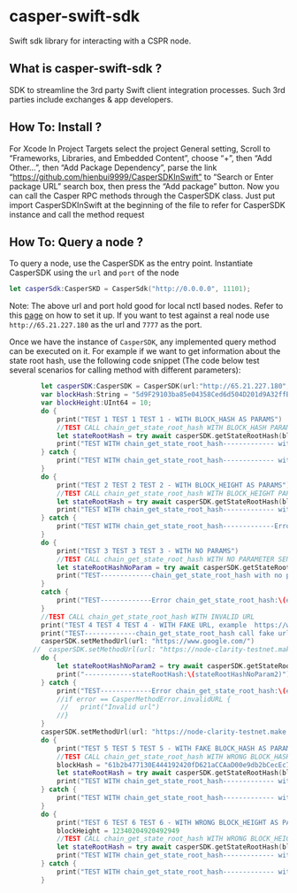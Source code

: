 
# casper-swift-sdk

Swift sdk library for interacting with a CSPR node.

## What is casper-swift-sdk ?

SDK  to streamline the 3rd party Swift client integration processes. Such 3rd parties include exchanges & app developers. 

## How To: Install ?
For Xcode
In Project Targets select the project General setting, Scroll to “Frameworks, Libraries, and Embedded Content”, choose “+”, then “Add Other…”, then “Add Package Dependency”, parse the link “https://github.com/hienbui9999/CasperSDKInSwift” to “Search or Enter package URL” search box, then press the “Add package” button.
Now you can call the Casper RPC methods through the CasperSDK class.
Just put 
import CasperSDKInSwift
at the beginning of the file to refer for CasperSDK instance and call the method request

## How To: Query a node ?

To query a node, use the CasperSDK as the entry point. Instantiate CasperSDK using the `url` and `port` of the node

```swift
let casperSdk:CasperSKD = CasperSdk("http://0.0.0.0", 11101);
```

Note: The above url and port hold good for local nctl based nodes. Refer to this [page](https://caspernetwork.readthedocs.io/en/latest/dapp-dev-guide/setup-nctl.html) on how to set it up. If you want to test against a real node use `http://65.21.227.180` as the url and `7777` as the port.

Once we have the instance of `CasperSDK`, any implemented query method can be executed on it. For example if we want to get information about the state root hash, use the following code snippet (The code below test several scenarios for calling method with different parameters):

```swift
        let casperSDK:CasperSDK = CasperSDK(url:"http://65.21.227.180",port:7777);
        var blockHash:String = "5d9F29103ba85e04358Ced6d504D201d9A32ffB7789Dc1B0E426d500CEDfdBCA";
        var blockHeight:UInt64 = 10;
        do {
            print("TEST 1 TEST 1 TEST 1 - WITH BLOCK_HASH AS PARAMS")
            //TEST CALL chain_get_state_root_hash WITH BLOCK_HASH PARAMETER SENDING TO REQUEST
            let stateRootHash = try await casperSDK.getStateRootHash(blockHash:blockHash);
            print("TEST WITH chain_get_state_root_hash------------- with block hash =\(blockHash) in sending request, ---------VALUE BACK:\(stateRootHash)")
        } catch {
            print("TEST WITH chain_get_state_root_hash------------- with block hash =\(blockHash) in sending request,-------------Error:\(error)")
        }
        do {
            print("TEST 2 TEST 2 TEST 2 - WITH BLOCK_HEIGHT AS PARAMS")
            //TEST CALL chain_get_state_root_hash WITH BLOCK_HEIGHT PARAMETER SENDING TO REQUEST
            let stateRootHash = try await casperSDK.getStateRootHash(blockHash:"",height: blockHeight);
            print("TEST WITH chain_get_state_root_hash------------- with block height = \(blockHeight) in sending request, ----------VALUE BACK:\(stateRootHash)")
        } catch {
            print("TEST WITH chain_get_state_root_hash-------------Error:\(error)")
        }
        do {
            print("TEST 3 TEST 3 TEST 3 - WITH NO PARAMS")
            //TEST CALL chain_get_state_root_hash WITH NO PARAMETER SENDING TO REQUEST
            let stateRootHashNoParam = try await casperSDK.getStateRootHash();
            print("TEST-------------chain_get_state_root_hash with no param in sending request VALUE BACK:\(stateRootHashNoParam)")
        }
        catch {
            print("TEST-------------Error chain_get_state_root_hash:\(error)")
        }
        //TEST CALL chain_get_state_root_hash WITH INVALID URL
        print("TEST 4 TEST 4 TEST 4 - WITH FAKE URL, example  https://www.google.com/")
        print("TEST-------------chain_get_state_root_hash call fake url to casper rpc.....")
        casperSDK.setMethodUrl(url: "https://www.google.com/")
      //  casperSDK.setMethodUrl(url: "https://node-clarity-testnet.make.services/rpc");
        do {
            let stateRootHashNoParam2 = try await casperSDK.getStateRootHash();
            print("------------stateRootHash:\(stateRootHashNoParam2)")
        } catch {
            print("TEST-------------Error chain_get_state_root_hash:\(error)")
            //if error == CasperMethodError.invalidURL {
             //   print("Invalid url")
            //}
        }
        casperSDK.setMethodUrl(url: "https://node-clarity-testnet.make.services/rpc");
        do {
            print("TEST 5 TEST 5 TEST 5 - WITH FAKE BLOCK_HASH AS PARAMS")
            //TEST CALL chain_get_state_root_hash WITH WRONG BLOCK_HASH PARAMETER SENDING TO REQUEST
            blockHash = "61b2b477130E444192420fD621aCCAaD00e9db2bCecEc72171B769580d02dCE6"
            let stateRootHash = try await casperSDK.getStateRootHash(blockHash:blockHash);
            print("TEST WITH chain_get_state_root_hash------------- with block hash =\(blockHash) in sending request, ---------VALUE BACK:\(stateRootHash)")
        } catch {
            print("TEST WITH chain_get_state_root_hash------------- with block hash =\(blockHash) in sending request,-------------Error:\(error)")
        }
        do {
            print("TEST 6 TEST 6 TEST 6 - WITH WRONG BLOCK_HEIGHT AS PARAMS")
            blockHeight = 12340204920492949
            //TEST CALL chain_get_state_root_hash WITH WRONG BLOCK_HEIGHT PARAMETER SENDING TO REQUEST
            let stateRootHash = try await casperSDK.getStateRootHash(blockHash:"",height: blockHeight);
            print("TEST WITH chain_get_state_root_hash------------- with block hash =\(blockHash) in sending request, ---------VALUE BACK:\(stateRootHash)")
        } catch {
            print("TEST WITH chain_get_state_root_hash------------- with block hash =\(blockHash) in sending request,-------------Error:\(error)")
        }
